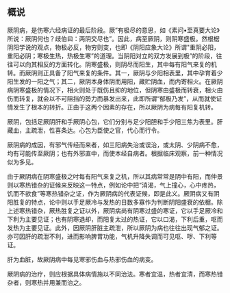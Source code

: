 ## 概说

厥阴病，是伤寒六经病证的最后阶段。厥”有极尽的意思，如《素问•至真要大论》所说：厥阴何也？歧伯曰：两阴交尽也”。因此，病至厥阴，则阴寒盛极。然根椐阴阳学说的观点，物极必反，物穷则变，也即《阴阳应象大论》所谓"重阴必阳，重阳必阴；寒极生热，热极生寒”的道理。当阴阳对立的双方发展到极”的阶段，往往可以向其相反的方面转化。阴寒盛极，则阴尽而阳生，其中每有阳气来复的机转。而厥阴则正具备了阳气来复的条件。其一，厥阴与少阳相表里，其中孕育着少阳生发的一阳之气；其二，厥阴本身体阴而用阳，藏贮阴血，而内寄相火。在厥阴病阴寒盛极的情况下，相火则处于既伤且抑的地位，但阴寒由盛极而转衰，相火由伤而转复，就会以不可阻挡的勢力而暴发出来，此即所谓“郁极乃发”，从而就使证情发生了根本的转折。正由于这两个因素的存在，所以厥阴为病每有阳复机转。

厥阴，包括足厥阴肝和手厥阴心包，它们分别与足少阳胆和手少阳三焦为表里。肝藏血，主疏泄，性喜条达。心包为臣使之官，代心而行令。

厥阴病的成因，有邪气传经而来者，如三阳病失治或误治，或太阴、少阴病不愈，均有可能传至厥阴；也有外邪直中，而使本经自病者。根据临床观察，前一种情况似为多见。

由于厥阴病在阴寒盛极之吋每有阳气来复之机，所以其病常常是阴中有阳，而仲景则以寒热错杂的证候来反映这一特点，例如论中把“消渴，气上撞心，心中疼热，饥而不欲食”等寒热错杂之证，作为厥阴病的代表证候，即是此义。厥阴病又有阴阳胜复的特点，论中则以手足厥冷与发热的日数多寡作为判断阴阳盛衰的依椐。除上述寒热错杂，厥热胜复之证以外，厥阴病尚有阴寒过盛的寒证，它以手足厥冷和下利为主要见证；也有阴寒退却，而阳复太过的热证，它以口渴，下利后重，呕而发热为主要见证。此外，因厥阴肝脏主疏泄，所以厥阴为病也往往出现气郁之证。亦可因肝的疏泄不利，进而影响脾胃功能，气机升降失调而可见呕、哕、下利等证。

肝为血脏，故厥阴病中每见寒邪伤血与热邪伤血的病变。

厥阴病的治疗，则应根据具体病情施以不同治法。寒者宜温，热者宜清，而寒热错杂者，则寒热并用兼而治之。
